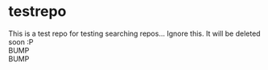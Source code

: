 # testrepo

This is a test repo for testing searching repos... Ignore this. It will be deleted soon :P  
BUMP  
BUMP
